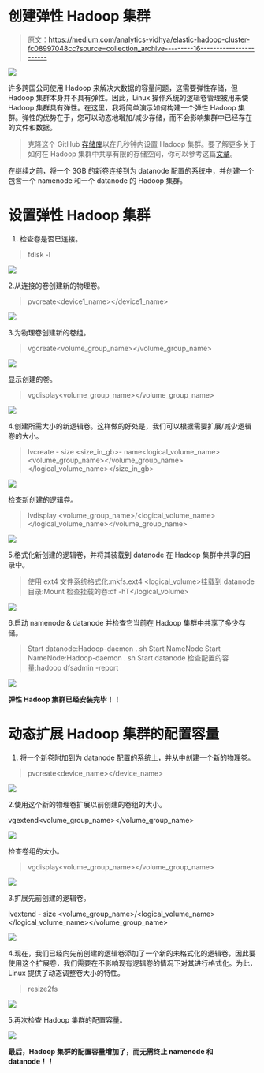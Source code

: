 # 创建弹性 Hadoop 集群

> 原文：<https://medium.com/analytics-vidhya/elastic-hadoop-cluster-fc08997048cc?source=collection_archive---------16----------------------->

![](img/cd890120b642ab7615d283f2d4842ca9.png)

许多跨国公司使用 Hadoop 来解决大数据的容量问题，这需要弹性存储，但 Hadoop 集群本身并不具有弹性。因此，Linux 操作系统的逻辑卷管理被用来使 Hadoop 集群具有弹性。在这里，我将简单演示如何构建一个弹性 Hadoop 集群。弹性的优势在于，您可以动态地增加/减少存储，而不会影响集群中已经存在的文件和数据。

> 克隆这个 GitHub [存储库](https://github.com/sukesh2000/AWSHadoopSetup-CLI_Tool)以在几秒钟内设置 Hadoop 集群。要了解更多关于如何在 Hadoop 集群中共享有限的存储空间，你可以参考这篇[文章](https://sukeshseth.medium.com/share-a-limited-amount-of-storage-in-hadoop-cluster-cea41c2af922)。

在继续之前，将一个 3GB 的新卷连接到为 datanode 配置的系统中，并创建一个包含一个 namenode 和一个 datanode 的 Hadoop 集群。

# 设置弹性 Hadoop 集群

1.  检查卷是否已连接。

> fdisk -l

![](img/17f9a521fd254472305483c825d98c1c.png)

2.从连接的卷创建新的物理卷。

> pvcreate<device1_name></device1_name>

![](img/1a8896f4f16cc5243f52c24743bd1b56.png)

3.为物理卷创建新的卷组。

> vgcreate<volume_group_name></volume_group_name>

![](img/e2075874e17a2b49fc3349fd7bb054b4.png)

显示创建的卷。

> vgdisplay<volume_group_name></volume_group_name>

![](img/ca2c29f4372bebb505b48673683e13e9.png)

4.创建所需大小的新逻辑卷。这样做的好处是，我们可以根据需要扩展/减少逻辑卷的大小。

> lvcreate - size <size_in_gb>- name<logical_volume_name><volume_group_name></volume_group_name></logical_volume_name></size_in_gb>

![](img/22d5a2afb009d285f7db47a31e14a7a4.png)

检查新创建的逻辑卷。

> lvdisplay <volume_group_name>/<logical_volume_name></logical_volume_name></volume_group_name>

![](img/ef9242386893f5056cf834d74e9c2d64.png)

5.格式化新创建的逻辑卷，并将其装载到 datanode 在 Hadoop 集群中共享的目录中。

> 使用 ext4 文件系统格式化:mkfs.ext4 <logical_volume>挂载到 datanode 目录:Mount<logical _ volume><data _ node _ directory>
> 检查挂载的卷:df -hT</logical_volume>

![](img/8517e903f0c8fc525e0c34176cf445cb.png)

6.启动 namenode & datanode 并检查它当前在 Hadoop 集群中共享了多少存储。

> Start datanode:Hadoop-daemon . sh Start NameNode
> Start NameNode:Hadoop-daemon . sh Start datanode
> 检查配置的容量:hadoop dfsadmin -report

![](img/6e8ffc169e7dfc4a8a5bc1729518c389.png)

**弹性 Hadoop 集群已经安装完毕！！**

# 动态扩展 Hadoop 集群的配置容量

1.  将一个新卷附加到为 datanode 配置的系统上，并从中创建一个新的物理卷。

> pvcreate<device_name></device_name>

![](img/329aa776973b52504b40c062e68c9fe1.png)

2.使用这个新的物理卷扩展以前创建的卷组的大小。

vgextend<volume_group_name></volume_group_name>

![](img/b77275efa2886362708bc227862e1cd9.png)

检查卷组的大小。

> vgdisplay<volume_group_name></volume_group_name>

![](img/13cedac3f005ed57bd3838021955eff6.png)

3.扩展先前创建的逻辑卷。

lvextend - size <size><volume_group_name>/<logical_volume_name></logical_volume_name></volume_group_name></size>

![](img/e7b62e245a900c96ac95e529d3ce648e.png)

4.现在，我们已经向先前创建的逻辑卷添加了一个新的未格式化的逻辑卷，因此要使用这个扩展卷，我们需要在不影响现有逻辑卷的情况下对其进行格式化。为此，Linux 提供了动态调整卷大小的特性。

> resize2fs

![](img/8d8af8dc46333c1695ad538df468a956.png)

5.再次检查 Hadoop 集群的配置容量。

![](img/1abc71df94dfb56fa7a38966762d312f.png)

**最后，Hadoop 集群的配置容量增加了，而无需终止 namenode 和 datanode！！**